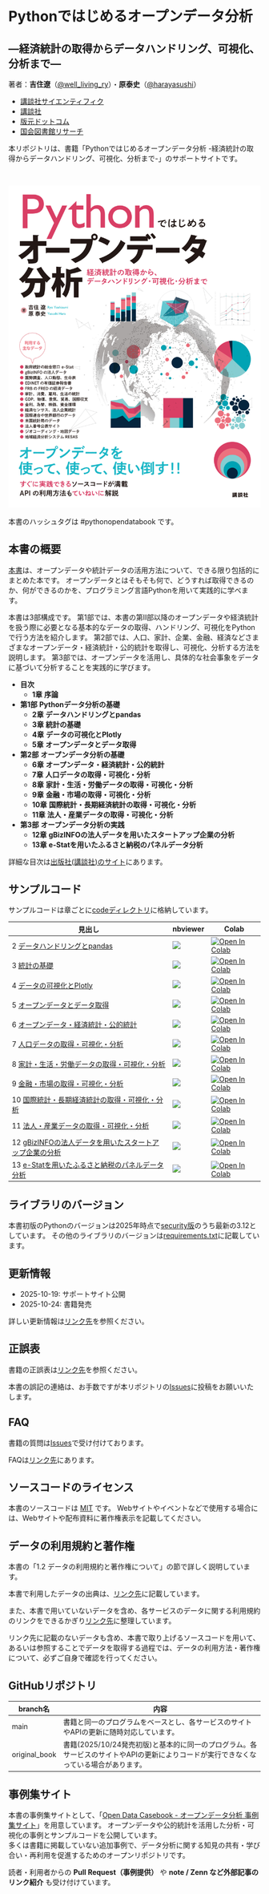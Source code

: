 # Pythonではじめるオープンデータ分析
## ―経済統計の取得からデータハンドリング、可視化、分析まで―

著者：**吉住遼**（[@well_living_ry](https://x.com/well_living_ry)）・**原泰史**（[@harayasushi](https://x.com/harayasushi)）

- [講談社サイエンティフィク](https://www.kspub.co.jp/book/detail/5412251.html)
- [講談社](https://www.kodansha.co.jp/book/products/0000419304)
- [版元ドットコム](https://www.hanmoto.com/bd/isbn/9784065412251)
- [国会図書館リサーチ](https://ndlsearch.ndl.go.jp/books/R100000137-I9784065412251)

本リポジトリは、書籍「Pythonではじめるオープンデータ分析 -経済統計の取得からデータハンドリング、可視化、分析まで-」のサポートサイトです。

<br>
     
![書籍の表紙](assets/images/python_opendata_book_cover.jpg)

本書のハッシュタグは #pythonopendatabook です。

## 本書の概要

[本書](https://www.kodansha.co.jp/book/products/0000419304)は、オープンデータや統計データの活用方法について、できる限り包括的にまとめた本です。
オープンデータとはそもそも何で、どうすれば取得できるのか、何ができるのかを、プログラミング言語Pythonを用いて実践的に学べます。

本書は3部構成です。
第1部では、本書の第Ⅱ部以降のオープンデータや経済統計を扱う際に必要となる基本的なデータの取得、ハンドリング、可視化をPythonで行う方法を紹介します。
第2部では、人口、家計、企業、金融、経済などさまざまなオープンデータ・経済統計・公的統計を取得し、可視化、分析する方法を説明します。
第3部では、オープンデータを活用し、具体的な社会事象をデータに基づいて分析することを実践的に学びます。


- **目次** 
    - **1章** **序論**   
- **第1部** **Pythonデータ分析の基礎**
    - **2章** **データハンドリングとpandas**     
    - **3章** **統計の基礎**     
    - **4章** **データの可視化とPlotly**    
    - **5章** **オープンデータとデータ取得**     
- **第2部** **オープンデータ分析の基礎**
    - **6章** **オープンデータ・経済統計・公的統計**     
    - **7章** **人口データの取得・可視化・分析**     
    - **8章** **家計・生活・労働データの取得・可視化・分析**     
    - **9章** **金融・市場の取得・可視化・分析**     
    - **10章** **国際統計・長期経済統計の取得・可視化・分析**     
    - **11章** **法人・産業データの取得・可視化・分析**    
- **第3部** **オープンデータ分析の実践** 
    - **12章** **gBizINFOの法人データを用いたスタートアップ企業の分析**     
    - **13章** **e-Statを用いたふるさと納税のパネルデータ分析**    

詳細な目次は[出版社(講談社)のサイト](https://www.kodansha.co.jp/book/products/0000419304)にあります。

## サンプルコード

サンプルコードは章ごとに[codeディレクトリ](https://github.com/python-opendata-analysis/python-opendata-analysis-book/tree/main/code)に格納しています。

見出し|nbviewer|Colab
---|---|---
2 [データハンドリングとpandas](https://github.com/python-opendata-analysis/python-opendata-analysis-book/blob/main/code/ch02_data_wrangling.ipynb) | [![](https://img.shields.io/badge/render-nbviewer-orange.svg)](https://nbviewer.org/github/python-opendata-analysis/python-opendata-analysis-book/blob/main/code/ch02_data_wrangling.ipynb) | [![Open In Colab](https://colab.research.google.com/assets/colab-badge.svg)](https://colab.research.google.com/github/python-opendata-analysis/python-opendata-analysis-book/blob/main/code/ch02_data_wrangling.ipynb)
3 [統計の基礎](https://github.com/python-opendata-analysis/python-opendata-analysis-book/blob/main/code/ch03_statistics.ipynb) | [![](https://img.shields.io/badge/render-nbviewer-orange.svg)](https://nbviewer.org/github/python-opendata-analysis/python-opendata-analysis-book/blob/main/code/ch03_statistics.ipynb) | [![Open In Colab](https://colab.research.google.com/assets/colab-badge.svg)](https://colab.research.google.com/github/python-opendata-analysis/python-opendata-analysis-book/blob/main/code/ch03_statistics.ipynb)
4 [データの可視化とPlotly](https://github.com/python-opendata-analysis/python-opendata-analysis-book/blob/main/code/ch04_data_visualization.ipynb) | [![](https://img.shields.io/badge/render-nbviewer-orange.svg)](https://nbviewer.org/github/python-opendata-analysis/python-opendata-analysis-book/blob/main/code/ch04_data_visualization.ipynb) | [![Open In Colab](https://colab.research.google.com/assets/colab-badge.svg)](https://colab.research.google.com/github/python-opendata-analysis/python-opendata-analysis-book/blob/main/code/ch04_data_visualization.ipynb)
5 [オープンデータとデータ取得](https://github.com/python-opendata-analysis/python-opendata-analysis-book/blob/main/code/ch05_opendata_and_gettingdata.ipynb) | [![](https://img.shields.io/badge/render-nbviewer-orange.svg)](https://nbviewer.org/github/python-opendata-analysis/python-opendata-analysis-book/blob/main/code/ch05_opendata_and_gettingdata.ipynb) | [![Open In Colab](https://colab.research.google.com/assets/colab-badge.svg)](https://colab.research.google.com/github/python-opendata-analysis/python-opendata-analysis-book/blob/main/code/ch05_opendata_and_gettingdata.ipynb)
6 [オープンデータ・経済統計・公的統計](https://github.com/python-opendata-analysis/python-opendata-analysis-book/blob/main/code/ch06_official_statistic.ipynb) | [![](https://img.shields.io/badge/render-nbviewer-orange.svg)](https://nbviewer.org/github/python-opendata-analysis/python-opendata-analysis-book/blob/main/code/ch06_official_statistic.ipynb) | [![Open In Colab](https://colab.research.google.com/assets/colab-badge.svg)](https://colab.research.google.com/github/python-opendata-analysis/python-opendata-analysis-book/blob/main/code/ch06_official_statistic.ipynb)
7 [人口データの取得・可視化・分析](https://github.com/python-opendata-analysis/python-opendata-analysis-book/blob/main/code/ch07_population.ipynb) | [![](https://img.shields.io/badge/render-nbviewer-orange.svg)](https://nbviewer.org/github/python-opendata-analysis/python-opendata-analysis-book/blob/main/code/ch07_population.ipynb) | [![Open In Colab](https://colab.research.google.com/assets/colab-badge.svg)](https://colab.research.google.com/github/python-opendata-analysis/python-opendata-analysis-book/blob/main/code/ch07_population.ipynb) 
8 [家計・生活・労働データの取得・可視化・分析](https://github.com/python-opendata-analysis/python-opendata-analysis-book/blob/main/code/ch08_households.ipynb) | [![](https://img.shields.io/badge/render-nbviewer-orange.svg)](https://nbviewer.org/github/python-opendata-analysis/python-opendata-analysis-book/blob/main/code/ch08_households.ipynb) | [![Open In Colab](https://colab.research.google.com/assets/colab-badge.svg)](https://colab.research.google.com/github/python-opendata-analysis/python-opendata-analysis-book/blob/main/code/ch08_households.ipynb) 
9 [金融・市場の取得・可視化・分析](https://github.com/python-opendata-analysis/python-opendata-analysis-book/blob/main/code/ch09_finance.ipynb) | [![](https://img.shields.io/badge/render-nbviewer-orange.svg)](https://nbviewer.org/github/python-opendata-analysis/python-opendata-analysis-book/blob/main/code/ch09_finance.ipynb) | [![Open In Colab](https://colab.research.google.com/assets/colab-badge.svg)](https://colab.research.google.com/github/python-opendata-analysis/python-opendata-analysis-book/blob/main/code/ch09_finance.ipynb) 
10 [国際統計・長期経済統計の取得・可視化・分析](https://github.com/python-opendata-analysis/python-opendata-analysis-book/blob/main/code/ch10_sna_and_economic_statistics.ipynb) | [![](https://img.shields.io/badge/render-nbviewer-orange.svg)](https://nbviewer.org/github/python-opendata-analysis/python-opendata-analysis-book/blob/main/code/ch10_sna_and_economic_statistics.ipynb) | [![Open In Colab](https://colab.research.google.com/assets/colab-badge.svg)](https://colab.research.google.com/github/python-opendata-analysis/python-opendata-analysis-book/blob/main/code/ch10_sna_and_economic_statistics.ipynb) 
11 [法人・産業データの取得・可視化・分析](https://github.com/python-opendata-analysis/python-opendata-analysis-book/blob/main/code/ch11_industry.ipynb) | [![](https://img.shields.io/badge/render-nbviewer-orange.svg)](https://nbviewer.org/github/python-opendata-analysis/python-opendata-analysis-book/blob/main/code/ch11_industry.ipynb) | [![Open In Colab](https://colab.research.google.com/assets/colab-badge.svg)](https://colab.research.google.com/github/python-opendata-analysis/python-opendata-analysis-book/blob/main/code/ch11_industry.ipynb) 
12 [gBizINFOの法人データを用いたスタートアップ企業の分析](https://github.com/python-opendata-analysis/python-opendata-analysis-book/blob/main/code/ch12_startup.ipynb) | [![](https://img.shields.io/badge/render-nbviewer-orange.svg)](https://nbviewer.org/github/python-opendata-analysis/python-opendata-analysis-book/blob/main/code/ch12_startup.ipynb) | [![Open In Colab](https://colab.research.google.com/assets/colab-badge.svg)](https://colab.research.google.com/github/python-opendata-analysis/python-opendata-analysis-book/blob/main/code/ch12_startup.ipynb) 
13 [e-Statを用いたふるさと納税のパネルデータ分析](https://github.com/python-opendata-analysis/python-opendata-analysis-book/blob/main/code/ch13_paneldata.ipynb) | [![](https://img.shields.io/badge/render-nbviewer-orange.svg)](https://nbviewer.org/github/python-opendata-analysis/python-opendata-analysis-book/blob/main/code/ch13_paneldata.ipynb) | [![Open In Colab](https://colab.research.google.com/assets/colab-badge.svg)](https://colab.research.google.com/github/python-opendata-analysis/python-opendata-analysis-book/blob/main/code/ch13_paneldata.ipynb) 

## ライブラリのバージョン

本書初版のPythonのバージョンは2025年時点で[security版](https://devguide.python.org/versions/)のうち最新の3.12としています。
その他のライブラリのバージョンは[requirements.txt](https://github.com/python-opendata-analysis/python-opendata-analysis-book/blob/main/requirements.txt)に記載しています。

## 更新情報

- 2025-10-19: サポートサイト公開
- 2025-10-24: 書籍発売

詳しい更新情報は[リンク先](https://github.com/python-opendata-analysis/python-opendata-analysis-book/blob/main/UPDATE.md)を参照ください。

## 正誤表

書籍の正誤表は[リンク先](https://github.com/python-opendata-analysis/python-opendata-analysis-book/blob/main/UPDATE.md)を参照ください。

本書の誤記の連絡は、お手数ですが本リポジトリの[Issues](https://github.com/python-opendata-analysis/python-opendata-analysis-book/issues)に投稿をお願いいたします。

## FAQ 

書籍の質問は[Issues](https://github.com/python-opendata-analysis/python-opendata-analysis-book/issues)で受け付けております。

FAQは[リンク先](https://github.com/python-opendata-analysis/python-opendata-analysis-book/blob/main/FAQ.md)にあります。

## ソースコードのライセンス

本書のソースコードは [MIT](https://github.com/python-opendata-analysis/python-opendata-analysis-book/blob/main/LICENSE) です。
Webサイトやイベントなどで使用する場合には、Webサイトや配布資料に著作権表示を記載してください。

## データの利用規約と著作権

本書の「1.2 データの利用規約と著作権について」の節で詳しく説明しています。

本書で利用したデータの出典は、[リンク先](https://github.com/python-opendata-analysis/python-opendata-analysis-book/tree/main/terms_of_use)に記載しています。

また、本書で用いていないデータを含め、各サービスのデータに関する利用規約のリンクをできるかぎり[リンク先](https://github.com/python-opendata-analysis/python-opendata-analysis-book/tree/main/terms_of_use)に整理しています。

リンク先に記載のないデータも含め、本書で取り上げるソースコードを用いて、あるいは参照することでデータを取得する過程では、データの利用方法・著作権について、必ずご自身で確認を行ってください。

## GitHubリポジトリ

| branch名 | 内容 |
| ------------- | ------------------------------------------------------------ |
| main | 書籍と同一のプログラムをベースとし、各サービスのサイトやAPIの更新に随時対応しています。 |
| original_book | 書籍(2025/10/24発売初版)と基本的に同一のプログラム。各サービスのサイトやAPIの更新によりコードが実行できなくなっている場合があります。 |

## 事例集サイト

本書の事例集サイトとして、「[Open Data Casebook - オープンデータ分析 事例集サイト](https://github.com/python-opendata-analysis/opendata-casebook)」を用意しています。
オープンデータや公的統計を活用した分析・可視化の事例とサンプルコードを公開しています。  
多くは書籍に掲載していない追加事例で、データ分析に関する知見の共有・学び合い・再利用を促進するためのオープンリポジトリです。  

読者・利用者からの **Pull Request（事例提供）** や **note / Zenn など外部記事のリンク紹介** も受け付けています。
